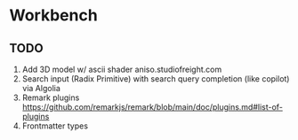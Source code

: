 # Workbench

## TODO

1. Add 3D model w/ ascii shader aniso.studiofreight.com
2. Search input (Radix Primitive) with search query completion (like copilot) via Algolia
3. Remark plugins https://github.com/remarkjs/remark/blob/main/doc/plugins.md#list-of-plugins
4. Frontmatter types
